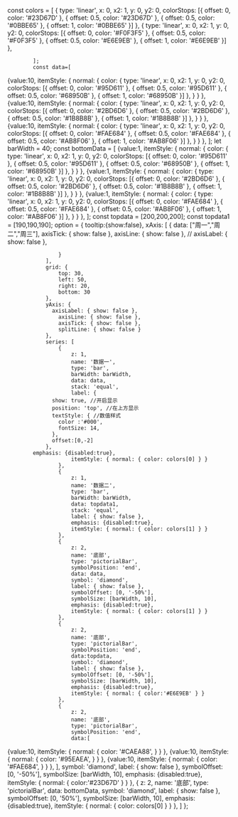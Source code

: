 const colors = [
				{
					type: 'linear',
					x: 0,
					x2: 1,
					y: 0,
					y2: 0,
					colorStops: [{ offset: 0, color: '#23D67D' }, { offset: 0.5, color: '#23D67D' }, { offset: 0.5, color: '#0BBE65' }, { offset: 1, color: '#0BBE65' }]
				},
				{
					type: 'linear',
					x: 0,
					x2: 1,
					y: 0,
					y2: 0,
					colorStops: [{ offset: 0, color: '#F0F3F5' }, { offset: 0.5, color: '#F0F3F5' }, { offset: 0.5, color: '#E6E9EB' }, { offset: 1, color: '#E6E9EB' }]
				},
 
			];
			const data=[
{value:10, 
itemStyle: { normal: { color: {
					type: 'linear',
					x: 0,
					x2: 1,
					y: 0,
					y2: 0,
					colorStops: [{ offset: 0, color: '#95D611' }, { offset: 0.5, color: '#95D611' }, { offset: 0.5, color: '#68950B' }, { offset: 1, color: '#68950B' }]
				}, } }
},
{value:10, 
itemStyle: { normal: { color: {
					type: 'linear',
					x: 0,
					x2: 1,
					y: 0,
					y2: 0,
					colorStops: [{ offset: 0, color: '#2BD6D6' }, { offset: 0.5, color: '#2BD6D6' }, { offset: 0.5, color: '#1B8B8B' }, { offset: 1, color: '#1B8B8B' }]
				}, } }
},
{value:10, 
itemStyle: { normal: { color: {
					type: 'linear',
					x: 0,
					x2: 1,
					y: 0,
					y2: 0,
					colorStops: [{ offset: 0, color: '#FAE684' }, { offset: 0.5, color: '#FAE684' }, { offset: 0.5, color: '#AB8F06' }, { offset: 1, color: '#AB8F06' }]
				}, } }
},
];
			let barWidth = 40;
			const bottomData = [
{value:1, 
itemStyle: { normal: { color: {
					type: 'linear',
					x: 0,
					x2: 1,
					y: 0,
					y2: 0,
					colorStops: [{ offset: 0, color: '#95D611' }, { offset: 0.5, color: '#95D611' }, { offset: 0.5, color: '#68950B' }, { offset: 1, color: '#68950B' }]
				}, } }
},
{value:1, 
itemStyle: { normal: { color: {
					type: 'linear',
					x: 0,
					x2: 1,
					y: 0,
					y2: 0,
					colorStops: [{ offset: 0, color: '#2BD6D6' }, { offset: 0.5, color: '#2BD6D6' }, { offset: 0.5, color: '#1B8B8B' }, { offset: 1, color: '#1B8B8B' }]
				}, } }
},
{value:1, 
itemStyle: { normal: { color: {
					type: 'linear',
					x: 0,
					x2: 1,
					y: 0,
					y2: 0,
					colorStops: [{ offset: 0, color: '#FAE684' }, { offset: 0.5, color: '#FAE684' }, { offset: 0.5, color: '#AB8F06' }, { offset: 1, color: '#AB8F06' }]
				}, } }
},
];
			const topdata = [200,200,200];
			const topdata1 = [190,190,190];
            option = {
         tooltip:{show:false},
				xAxis: [
					{
						data: ["周一","周二","周三"],
						axisTick: { show: false },
						axisLine: { show: false },
						// axisLabel: { show: false },
					
					}
				],
				grid: {
					top: 30,
					left: 50,
					right: 20,
					bottom: 30
				},
				yAxis: {
				  axisLabel: { show: false },
					axisLine: { show: false },
					axisTick: { show: false },
					splitLine: { show: false }
				},
				series: [
					{
						z: 1,
						name: '数据一',
						type: 'bar',
						barWidth: barWidth,
						data: data,
						stack: 'equal',
						label: {
                  show: true, //开启显示
                  position: 'top', //在上方显示
                  textStyle: { //数值样式
                    color :'#000',
                    fontSize: 14,
                  },
                  offset:[0,-2]
                },
            emphasis: {disabled:true},
						itemStyle: { normal: { color: colors[0] } }
					},
					{
						z: 1,
						name: '数据二',
						type: 'bar',
						barWidth: barWidth,
						data: topdata1,
						stack: 'equal',
						label: { show: false },
						emphasis: {disabled:true},
						itemStyle: { normal: { color: colors[1] } }
					},
					{
						z: 2,
						name: '底部',
						type: 'pictorialBar',
						symbolPosition: 'end',
						data: data,
						symbol: 'diamond',
						label: { show: false },
						symbolOffset: [0, '-50%'],
						symbolSize: [barWidth, 10],
						emphasis: {disabled:true},
						itemStyle: { normal: { color: colors[1] } }
					},
					{
						z: 2,
						name: '底部',
						type: 'pictorialBar',
						symbolPosition: 'end',
						data:topdata,
						symbol: 'diamond',
						label: { show: false },
						symbolOffset: [0, '-50%'],
						symbolSize: [barWidth, 10],
						emphasis: {disabled:true},
						itemStyle: { normal: { color:'#E6E9EB' } }
					},
					{
						z: 2,
						name: '底部',
						type: 'pictorialBar',
						symbolPosition: 'end',
						data:[
{value:10, 
itemStyle: { normal: { color: '#CAEA88', } }
},
{value:10, 
itemStyle: { normal: { color: '#95EAEA', } }
},
{value:10, 
itemStyle: { normal: { color: '#FAE684', } }
},
],
						symbol: 'diamond',
						label: { show: false },
						symbolOffset: [0, '-50%'],
						symbolSize: [barWidth, 10],
						emphasis: {disabled:true},
						itemStyle: { normal: { color:'#23D67D' } }
					},
					{
						z: 2,
						name: '底部',
						type: 'pictorialBar',
						data: bottomData,
						symbol: 'diamond',
						label: { show: false },
						symbolOffset: [0, '50%'],
						symbolSize: [barWidth, 10],
						emphasis: {disabled:true},
						itemStyle: { normal: { color: colors[0] } }
					},
				]
};
